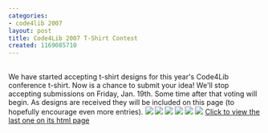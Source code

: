 ```yaml
---
categories:
- code4lib 2007
layout: post
title: Code4Lib 2007 T-Shirt Contest
created: 1169085710
---
```

<br/>
We have started accepting t-shirt designs for this year's Code4Lib conference t-shirt.  Now is a chance to submit your idea!  We'll stop accepting submissions on Friday, Jan. 19th.  Some time after that voting will begin.  As designs are received they will be included on this page (to hopefully encourage even more entries).

<img src="http://www.code4lib.org/files/c4l.png"/>
<img src="http://www.code4lib.org/files/code4lib07_logo.png"/>
<img src="http://www.code4lib.org/files/code4lib-2007-2.gif"/>
<img src="http://www.code4lib.org/files/code4lib2007-3.jpg"/>
<img src="http://www.code4lib.org/files/code4lib2007-4.gif"/>
<img src="http://www.code4lib.org/files/code4lib2007-7.jpg"/>
<a href="http://www.lackoftalent.org/michael/images/c4l-2k7.html">Click to view the last one on its html page</a>



<!--break-->
